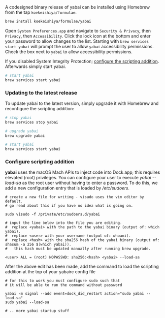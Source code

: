 A codesigned binary release of yabai can be installed using Homebrew from the tap `koekeishiya/formulae`.

```sh
brew install koekeishiya/formulae/yabai
```

Open `System Preferences.app` and navigate to `Security & Privacy`, then `Privacy`, then `Accessibility`. Click the lock icon at the bottom and enter your password to allow changes to the list. Starting with `brew services start yabai` will prompt the user to allow `yabai` accessibility permissions. Check the box next to `yabai` to allow accessibility permissions.

If you disabled System Integrity Protection; [configure the scripting addition](https://github.com/koekeishiya/yabai/wiki/Installing-yabai-(latest-release)#configure-scripting-addition). Afterwards simply start yabai. 

```sh
# start yabai
brew services start yabai
```

### Updating to the latest release

To update yabai to the latest version, simply upgrade it with Homebrew and reconfigure the scripting addition:

```sh
# stop yabai
brew services stop yabai

# upgrade yabai
brew upgrade yabai

# start yabai
brew services start yabai
```

### Configure scripting addition

**yabai** uses the macOS Mach APIs to inject code into Dock.app; this requires elevated (root) privileges.
You can configure your user to execute *yabai --load-sa* as the root user without having to enter a password. 
To do this, we add a new configuration entry that is loaded by */etc/sudoers*.

```
# create a new file for writing - visudo uses the vim editor by default.
# go read about this if you have no idea what is going on.

sudo visudo -f /private/etc/sudoers.d/yabai

# input the line below into the file you are editing.
#  replace <yabai> with the path to the yabai binary (output of: which yabai).
#  replace <user> with your username (output of: whoami). 
#  replace <hash> with the sha256 hash of the yabai binary (output of: shasum -a 256 $(which yabai)).
#   this hash must be updated manually after running brew upgrade.

<user> ALL = (root) NOPASSWD: sha256:<hash> <yabai> --load-sa
```

After the above edit has been made, add the command to load the scripting addition at the top of your yabairc config file

```
# for this to work you must configure sudo such that
# it will be able to run the command without password

yabai -m signal --add event=dock_did_restart action="sudo yabai --load-sa"
sudo yabai --load-sa

# .. more yabai startup stuff
```